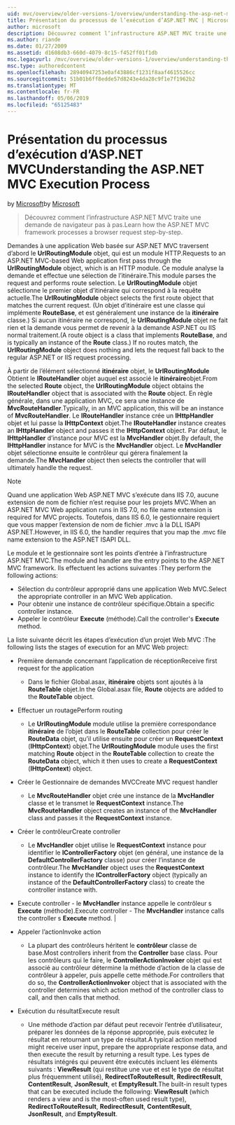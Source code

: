 ```yaml
---
uid: mvc/overview/older-versions-1/overview/understanding-the-asp-net-mvc-execution-process
title: Présentation du processus de l’exécution d’ASP.NET MVC | Microsoft Docs
author: microsoft
description: Découvrez comment l’infrastructure ASP.NET MVC traite une demande de navigateur pas à pas.
ms.author: riande
ms.date: 01/27/2009
ms.assetid: d1608db3-660d-4079-8c15-f452ff01f1db
msc.legacyurl: /mvc/overview/older-versions-1/overview/understanding-the-asp-net-mvc-execution-process
msc.type: authoredcontent
ms.openlocfilehash: 28940947253e0af43886cf1231f8aaf4615526cc
ms.sourcegitcommit: 51b01b6ff8edde57d8243e4da28c9f1e7f1962b2
ms.translationtype: MT
ms.contentlocale: fr-FR
ms.lasthandoff: 05/06/2019
ms.locfileid: "65125483"
---
```

# <a name="understanding-the-aspnet-mvc-execution-process"></a><span data-ttu-id="20f6a-103">Présentation du processus d’exécution d’ASP.NET MVC</span><span class="sxs-lookup"><span data-stu-id="20f6a-103">Understanding the ASP.NET MVC Execution Process</span></span>

<span data-ttu-id="20f6a-104">by [Microsoft](https://github.com/microsoft)</span><span class="sxs-lookup"><span data-stu-id="20f6a-104">by [Microsoft](https://github.com/microsoft)</span></span>

> <span data-ttu-id="20f6a-105">Découvrez comment l’infrastructure ASP.NET MVC traite une demande de navigateur pas à pas.</span><span class="sxs-lookup"><span data-stu-id="20f6a-105">Learn how the ASP.NET MVC framework processes a browser request step-by-step.</span></span>

<span data-ttu-id="20f6a-106">Demandes à une application Web basée sur ASP.NET MVC traversent d’abord le **UrlRoutingModule** objet, qui est un module HTTP.</span><span class="sxs-lookup"><span data-stu-id="20f6a-106">Requests to an ASP.NET MVC-based Web application first pass through the **UrlRoutingModule** object, which is an HTTP module.</span></span> <span data-ttu-id="20f6a-107">Ce module analyse la demande et effectue une sélection de l’itinéraire.</span><span class="sxs-lookup"><span data-stu-id="20f6a-107">This module parses the request and performs route selection.</span></span> <span data-ttu-id="20f6a-108">Le **UrlRoutingModule** objet sélectionne le premier objet d’itinéraire qui correspond à la requête actuelle.</span><span class="sxs-lookup"><span data-stu-id="20f6a-108">The **UrlRoutingModule** object selects the first route object that matches the current request.</span></span> <span data-ttu-id="20f6a-109">(Un objet d’itinéraire est une classe qui implémente **RouteBase**, et est généralement une instance de la **itinéraire** classe.) Si aucun itinéraire ne correspond, le **UrlRoutingModule** objet ne fait rien et la demande vous permet de revenir à la demande ASP.NET ou IIS normal traitement.</span><span class="sxs-lookup"><span data-stu-id="20f6a-109">(A route object is a class that implements **RouteBase**, and is typically an instance of the **Route** class.) If no routes match, the **UrlRoutingModule** object does nothing and lets the request fall back to the regular ASP.NET or IIS request processing.</span></span>

<span data-ttu-id="20f6a-110">À partir de l’élément sélectionné **itinéraire** objet, le **UrlRoutingModule** Obtient le **IRouteHandler** objet auquel est associé le **itinéraire**objet.</span><span class="sxs-lookup"><span data-stu-id="20f6a-110">From the selected **Route** object, the **UrlRoutingModule** object obtains the **IRouteHandler** object that is associated with the **Route** object.</span></span> <span data-ttu-id="20f6a-111">En règle générale, dans une application MVC, ce sera une instance de **MvcRouteHandler**.</span><span class="sxs-lookup"><span data-stu-id="20f6a-111">Typically, in an MVC application, this will be an instance of **MvcRouteHandler**.</span></span> <span data-ttu-id="20f6a-112">Le **IRouteHandler** instance crée un **IHttpHandler** objet et lui passe la **IHttpContext** objet.</span><span class="sxs-lookup"><span data-stu-id="20f6a-112">The **IRouteHandler** instance creates an **IHttpHandler** object and passes it the **IHttpContext** object.</span></span> <span data-ttu-id="20f6a-113">Par défaut, le **IHttpHandler** d’instance pour MVC est la **MvcHandler** objet.</span><span class="sxs-lookup"><span data-stu-id="20f6a-113">By default, the **IHttpHandler** instance for MVC is the **MvcHandler** object.</span></span> <span data-ttu-id="20f6a-114">Le **MvcHandler** objet sélectionne ensuite le contrôleur qui gérera finalement la demande.</span><span class="sxs-lookup"><span data-stu-id="20f6a-114">The **MvcHandler** object then selects the controller that will ultimately handle the request.</span></span>

> [!NOTE]
> <span data-ttu-id="20f6a-115">Quand une application Web ASP.NET MVC s’exécute dans IIS 7.0, aucune extension de nom de fichier n’est requise pour les projets MVC.</span><span class="sxs-lookup"><span data-stu-id="20f6a-115">When an ASP.NET MVC Web application runs in IIS 7.0, no file name extension is required for MVC projects.</span></span> <span data-ttu-id="20f6a-116">Toutefois, dans IIS 6.0, le gestionnaire requiert que vous mapper l’extension de nom de fichier .mvc à la DLL ISAPI ASP.NET.</span><span class="sxs-lookup"><span data-stu-id="20f6a-116">However, in IIS 6.0, the handler requires that you map the .mvc file name extension to the ASP.NET ISAPI DLL.</span></span>

<span data-ttu-id="20f6a-117">Le module et le gestionnaire sont les points d’entrée à l’infrastructure ASP.NET MVC.</span><span class="sxs-lookup"><span data-stu-id="20f6a-117">The module and handler are the entry points to the ASP.NET MVC framework.</span></span> <span data-ttu-id="20f6a-118">Ils effectuent les actions suivantes :</span><span class="sxs-lookup"><span data-stu-id="20f6a-118">They perform the following actions:</span></span>

- <span data-ttu-id="20f6a-119">Sélection du contrôleur approprié dans une application Web MVC.</span><span class="sxs-lookup"><span data-stu-id="20f6a-119">Select the appropriate controller in an MVC Web application.</span></span>
- <span data-ttu-id="20f6a-120">Pour obtenir une instance de contrôleur spécifique.</span><span class="sxs-lookup"><span data-stu-id="20f6a-120">Obtain a specific controller instance.</span></span>
- <span data-ttu-id="20f6a-121">Appeler le contrôleur **Execute** (méthode).</span><span class="sxs-lookup"><span data-stu-id="20f6a-121">Call the controller's **Execute** method.</span></span>

<span data-ttu-id="20f6a-122">La liste suivante décrit les étapes d’exécution d’un projet Web MVC :</span><span class="sxs-lookup"><span data-stu-id="20f6a-122">The following lists the stages of execution for an MVC Web project:</span></span>

- <span data-ttu-id="20f6a-123">Première demande concernant l’application de réception</span><span class="sxs-lookup"><span data-stu-id="20f6a-123">Receive first request for the application</span></span> 

    - <span data-ttu-id="20f6a-124">Dans le fichier Global.asax, **itinéraire** objets sont ajoutés à la **RouteTable** objet.</span><span class="sxs-lookup"><span data-stu-id="20f6a-124">In the Global.asax file, **Route** objects are added to the **RouteTable** object.</span></span>
- <span data-ttu-id="20f6a-125">Effectuer un routage</span><span class="sxs-lookup"><span data-stu-id="20f6a-125">Perform routing</span></span> 

    - <span data-ttu-id="20f6a-126">Le **UrlRoutingModule** module utilise la première correspondance **itinéraire** de l’objet dans le **RouteTable** collection pour créer le **RouteData** objet, qu’il utilise ensuite pour créer un **RequestContext** (**IHttpContext**) objet.</span><span class="sxs-lookup"><span data-stu-id="20f6a-126">The **UrlRoutingModule** module uses the first matching **Route** object in the **RouteTable** collection to create the **RouteData** object, which it then uses to create a **RequestContext** (**IHttpContext**) object.</span></span>
- <span data-ttu-id="20f6a-127">Créer le Gestionnaire de demandes MVC</span><span class="sxs-lookup"><span data-stu-id="20f6a-127">Create MVC request handler</span></span> 

    - <span data-ttu-id="20f6a-128">Le **MvcRouteHandler** objet crée une instance de la **MvcHandler** classe et le transmet le **RequestContext** instance.</span><span class="sxs-lookup"><span data-stu-id="20f6a-128">The **MvcRouteHandler** object creates an instance of the **MvcHandler** class and passes it the **RequestContext** instance.</span></span>
- <span data-ttu-id="20f6a-129">Créer le contrôleur</span><span class="sxs-lookup"><span data-stu-id="20f6a-129">Create controller</span></span> 

    - <span data-ttu-id="20f6a-130">Le **MvcHandler** objet utilise le **RequestContext** instance pour identifier le **IControllerFactory** objet (en général, une instance de la  **DefaultControllerFactory** classe) pour créer l’instance de contrôleur.</span><span class="sxs-lookup"><span data-stu-id="20f6a-130">The **MvcHandler** object uses the **RequestContext** instance to identify the **IControllerFactory** object (typically an instance of the **DefaultControllerFactory** class) to create the controller instance with.</span></span>
- <span data-ttu-id="20f6a-131">Execute controller - le **MvcHandler** instance appelle le contrôleur s **Execute** (méthode).</span><span class="sxs-lookup"><span data-stu-id="20f6a-131">Execute controller - The **MvcHandler** instance calls the controller s **Execute** method.</span></span> |
- <span data-ttu-id="20f6a-132">Appeler l’action</span><span class="sxs-lookup"><span data-stu-id="20f6a-132">Invoke action</span></span> 

    - <span data-ttu-id="20f6a-133">La plupart des contrôleurs héritent le **contrôleur** classe de base.</span><span class="sxs-lookup"><span data-stu-id="20f6a-133">Most controllers inherit from the **Controller** base class.</span></span> <span data-ttu-id="20f6a-134">Pour les contrôleurs qui le faire, le **ControllerActionInvoker** objet qui est associé au contrôleur détermine la méthode d’action de la classe de contrôleur à appeler, puis appelle cette méthode.</span><span class="sxs-lookup"><span data-stu-id="20f6a-134">For controllers that do so, the **ControllerActionInvoker** object that is associated with the controller determines which action method of the controller class to call, and then calls that method.</span></span>
- <span data-ttu-id="20f6a-135">Exécution du résultat</span><span class="sxs-lookup"><span data-stu-id="20f6a-135">Execute result</span></span> 

    - <span data-ttu-id="20f6a-136">Une méthode d’action par défaut peut recevoir l’entrée d’utilisateur, préparer les données de la réponse appropriée, puis exécutez le résultat en retournant un type de résultat.</span><span class="sxs-lookup"><span data-stu-id="20f6a-136">A typical action method might receive user input, prepare the appropriate response data, and then execute the result by returning a result type.</span></span> <span data-ttu-id="20f6a-137">Les types de résultats intégrés qui peuvent être exécutés incluent les éléments suivants : **ViewResult** (qui restitue une vue et est le type de résultat plus fréquemment utilisé), **RedirectToRouteResult**, **RedirectResult**, **ContentResult**,  **JsonResult**, et **EmptyResult**.</span><span class="sxs-lookup"><span data-stu-id="20f6a-137">The built-in result types that can be executed include the following: **ViewResult** (which renders a view and is the most-often used result type), **RedirectToRouteResult**, **RedirectResult**, **ContentResult**, **JsonResult**, and **EmptyResult**.</span></span>
